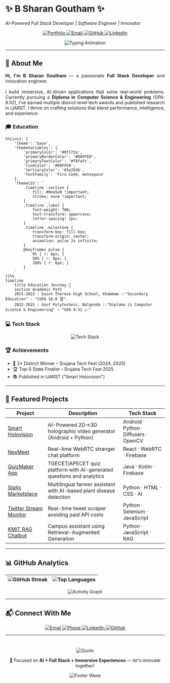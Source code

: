 # ✨ B Sharan Goutham  ✨  
*AI-Powered Full Stack Developer | Software Engineer | Innovator*

<p align="center">
  <a href="https://stevportfolio.vercel.app/" target="_blank">
    <img src="https://img.shields.io/badge/🚀_Portfolio–Live-brightgreen?style=for-the-badge&logo=vercel&logoColor=white" alt="Portfolio" />
  </a>
  <a href="mailto:magillhadley79@gmail.com">
    <img src="https://img.shields.io/badge/📧_Email–Mail-red?style=for-the-badge&logo=gmail&logoColor=white" alt="Email" />
  </a>
  <a href="https://github.com/goutham037">
    <img src="https://img.shields.io/badge/💻_GitHub–goutham037-black?style=for-the-badge&logo=github&logoColor=white" alt="GitHub" />
  </a>
  <a href="https://www.linkedin.com/in/sharan-goutham/">
    <img src="https://img.shields.io/badge/👔_LinkedIn–Connect-blue?style=for-the-badge&logo=linkedin&logoColor=white" alt="LinkedIn" />
  </a>
</p>

<div align="center">
  <img 
    src="https://readme-typing-svg.demolab.com?font=Fira+Code&size=28&duration=3000&pause=1000&color=00FFE0&center=true&vCenter=true&width=800&height=100&lines=Building+immersive+AI+experiences;Crafting+web+%26+mobile+solutions;Transforming+ideas+into+reality;Join+the+innovation+journey" 
    alt="Typing Animation" 
  />
</div>

---

## 🌟 About Me  
<div align="center">


  <p align="left" style="max-width: 600px; text-align: justify;">
    <b>Hi, I'm B Sharan Goutham</b> — a passionate <b>Full Stack Developer</b> and innovation engineer.<br><br>
    I build immersive, AI-driven applications that solve real-world problems. Currently pursuing a 
    <b>Diploma in Computer Science & Engineering</b> (GPA: 9.52), I’ve earned multiple district-level tech awards and published 
    research in IJARST. I thrive on crafting solutions that blend performance, intelligence, and experience.
  </p>

</div>


### 🎓 Education  
```mermaid
%%{init: { 
    'theme': 'base',
    'themeVariables': {
        'primaryColor': '#0f172a',
        'primaryBorderColor': '#00FFE0',
        'primaryTextColor': '#f8fafc',
        'lineColor': '#00FFE0',
        'tertiaryColor': '#1e293b',
        'fontFamily': 'Fira Code, monospace'
    },
    'themeCSS': `
        .timeline .section {
            fill: #0ea5e9 !important;
            stroke: none !important;
        }
        .timeline .label {
            font-weight: 700;
            text-transform: uppercase;
            letter-spacing: 1px;
        }
        .timeline .milestone {
            transform-box: fill-box;
            transform-origin: center;
            animation: pulse 2s infinite;
        }
        @keyframes pulse {
            0% { r: 6px; }
            50% { r: 8px; }
            100% { r: 6px; }
        }
    `
}}%%
timeline
    title Education Journey 🚀
    section Academic Path
    2021-2022 : Saint Therese High School, Khammam ::"Secondary Education" : "CGPA 10.0 🏆"
    2022-2025 : Govt Polytechnic, Nalgonda ::"Diploma in Computer Science & Engineering" : "GPA 9.52 📈"

```

### 💻 Tech Stack  
<div align="center">
  <img src="https://skillicons.dev/icons?i=python,java,cpp,js,kotlin,react,android,flask,nodejs,firebase,mongodb,sql,git,docker&perline=7" alt="Tech Stack">
</div>

### 🏆 Achievements  
- 🥇 2× District Winner – Srujana Tech Fest (2024, 2025)  
- 🏆 Top-5 State Finalist – Srujana Tech Fest 2025  
- 📚 Published in IJARST ("Smart Holovision")  

---  
## 🚀 Featured Projects

| Project                                                   | Description                                                                                     | Tech Stack                                |
|-----------------------------------------------------------|-------------------------------------------------------------------------------------------------|-------------------------------------------|
| [Smart Holovision](https://github.com/goutham037/smartHolovisionx) | AI-Powered 2D→3D holographic video generator (Android + Python)                                 | Android · Python · Diffusers · OpenCV     |
| [NexMeet](https://github.com/goutham037/nexmeet2)          | Real-time WebRTC stranger chat platform                                                         | React · WebRTC · Firebase                 |
| [QuizMaker App](https://drive.google.com/file/d/1zwvOJlAuujuDQRJq25FhygAIvcvYcc6N/view?usp=drivesdk) | TGECET/APECET quiz platform with AI-generated questions and analytics                            | Java · Kotlin · Firebase                  |
| [Static Marketplace](https://github.com/goutham037/StaticMarketplace) | Multilingual farmer assistant with AI-based plant disease detection                              | Python · HTML · CSS · AI                  |
| [Twitter Stream Monitor](https://github.com/goutham037/TwitterStreamMonitor) | Real-time tweet scraper avoiding paid API costs                                                 | Python · Selenium · JavaScript            |
| [KMIT RAG Chatbot](https://github.com/NakshathraBathula/BotMinds) | Campus assistant using Retrieval-Augmented Generation                                            | Python · JavaScript · RAG                 |

---

## 📊 GitHub Analytics  
<div align="center">
  
  | ![GitHub Streak](https://streak-stats.demolab.com?user=goutham037&theme=radical&fire=00FFE0&border_radius=10) | ![Top Languages](https://github-readme-stats.vercel.app/api/top-langs/?username=goutham037&layout=compact&theme=radical&hide_border=true&bg_color=0D1117&border_radius=10) |
  |:---:|:---:|
  
  ![Activity Graph](https://github-readme-activity-graph.vercel.app/graph?username=goutham037&theme=radical&hide_border=true&area=true&color=00FFE0&bg_color=0D1117&radius=10)
</div>

---

## 📬 Connect With Me  
<div align="center">
  <a href="mailto:magillhadley79@gmail.com">
    <img src="https://img.shields.io/badge/📧_Email–Mail-red?style=for-the-badge&logo=gmail&logoColor=white" alt="Email">
  </a>
  <a href="tel:+917013123744">
    <img src="https://img.shields.io/badge/📱_Phone–Call-blue?style=for-the-badge&logo=telegram&logoColor=white" alt="Phone">
  </a>
  <a href="https://www.linkedin.com/in/sharan-goutham/">
    <img src="https://img.shields.io/badge/👔_LinkedIn–Connect-blue?style=for-the-badge&logo=linkedin&logoColor=white" alt="LinkedIn">
  </a>
  <a href="https://github.com/goutham037">
    <img src="https://img.shields.io/badge/💻_GitHub–goutham037-black?style=for-the-badge&logo=github&logoColor=white" alt="GitHub">
  </a>
</div>

---

<div align="center" style="margin-top: 40px">
  <img src="https://readme-typing-svg.demolab.com?font=Fira+Code&size=24&duration=3000&pause=1000&color=00FFE0&center=true&vCenter=true&width=600&lines=Code+what+matters.;Solve+what+hurts.;Build+what+inspires." alt="Quote">
  
  <p>🚀 Focused on <b>AI + Full Stack + Immersive Experiences</b> — let's innovate together!</p>
  
  <img src="https://capsule-render.vercel.app/api?type=waving&color=gradient&height=100&section=footer" alt="Footer Wave">
</div>
